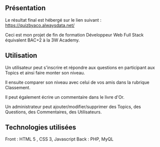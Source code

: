 ## Présentation

Le résultat final est hébergé sur le lien suivant : https://quizbyaco.alwaysdata.net/

Ceci est mon projet de fin de formation Développeur Web Full Stack équivalent BAC+2 à la 3W Academy.

## Utilisation

Un utilisateur peut s'inscrire et répondre aux questions en participant aux Topics et ainsi faire monter son niveau.

Il ensuite comparer son niveau avec celui de vos amis dans la rubrique Classement.

Il peut également écrire un commentaire dans le livre d'Or.

Un administrateur peut ajouter/modifier/supprimer des Topics, des Questions, des Commentaires, des Utilisateurs.

## Technologies utilisées

Front : HTML 5 , CSS 3, Javascript 
Back : PHP, MyQL

